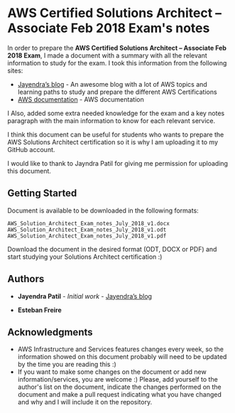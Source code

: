 # AWS Certified Solutions Architect – Associate Feb 2018 Exam's notes

In order to prepare the **AWS Certified Solutions Architect – Associate Feb 2018 Exam**, I made a document with a summary with all the relevant information to study for the exam. I took this information from the following sites:

* [Jayendra’s blog](http://jayendrapatil.com/) - An awesome blog with a lot of AWS topics and learning paths to study and prepare the different AWS Certifications 
* [AWS documentation](https://aws.amazon.com/documentation/?nc1=h_ls) - AWS documentation 

I Also, added some extra needed knowledge for the exam and a key notes paragraph with the main information to know for each relevant service. 

I think this document can be useful for students who wants to prepare the AWS Solutions Architect certification so it is why I am uploading it to my GitHub account. 

I would like to thank to Jayndra Patil  for giving me permission for uploading this document.  

## Getting Started

Document is available to be downloaded in the following formats:

```
AWS_Solution_Architect_Exam_notes_July_2018_v1.docx
AWS_Solution_Architect_Exam_notes_July_2018_v1.odt
AWS_Solution_Architect_Exam_notes_July_2018_v1.pdf
```

Download the document in the desired format (ODT, DOCX or PDF) and start studying your Solutions Architect certification :)

## Authors

* **Jayendra Patil** - *Initial work* - [Jayendra’s blog](http://jayendrapatil.com/)

* **Esteban Freire**

## Acknowledgments

* AWS Infrastructure and Services features changes every week, so the information showed on this document probably will need to be updated by the time you are reading this :)
* If you want to make some changes on the document or add new information/services, you are welcome :) Please, add yourself to the author's list on the document, indicate the changes performed on the document and make a pull request indicating what you have changed and why and I will include it on the repository. 
